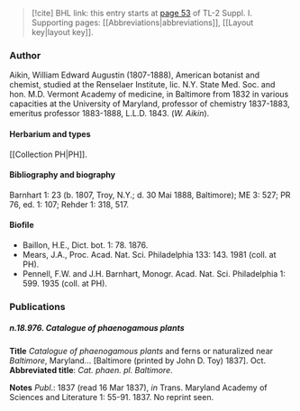 > [!cite] BHL link: this entry starts at [page 53](https://www.biodiversitylibrary.org/item/103858#page/65/mode/1up) of TL-2 Suppl. I.
> Supporting pages: [[Abbreviations|abbreviations]], [[Layout key|layout key]].

### Author

Aikin, William Edward Augustin (1807-1888), American botanist and chemist, studied at the Renselaer Institute, lic. N.Y. State Med. Soc. and hon. M.D. Vermont Academy of medicine, in Baltimore from 1832 in various capacities at the University of Maryland, professor of chemistry 1837-1883, emeritus professor 1883-1888, L.L.D. 1843. (*W. Aikin*).

#### Herbarium and types

[[Collection PH|PH]].

#### Bibliography and biography

Barnhart 1: 23 (b. 1807, Troy, N.Y.; d. 30 Mai 1888, Baltimore); ME 3: 527; PR 76, ed. 1: 107; Rehder 1: 318, 517.

#### Biofile

- Baillon, H.E., Dict. bot. 1: 78. 1876.
- Mears, J.A., Proc. Acad. Nat. Sci. Philadelphia 133: 143. 1981 (coll. at PH).
- Pennell, F.W. and J.H. Barnhart, Monogr. Acad. Nat. Sci. Philadelphia 1: 599. 1935 (coll. at PH).

### Publications

##### n.18.976. Catalogue of phaenogamous plants

**Title**
*Catalogue of phaenogamous plants* and ferns or naturalized near *Baltimore*, Maryland... \[Baltimore (printed by John D. Toy) 1837\]. Oct.
**Abbreviated title**: *Cat. phaen. pl. Baltimore*.

**Notes**
*Publ*.: 1837 (read 16 Mar 1837), *in* Trans. Maryland Academy of Sciences and Literature 1: 55-91. 1837. No reprint seen.

